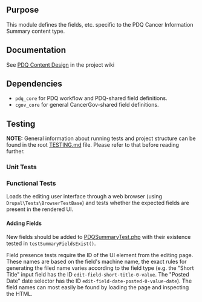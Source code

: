 ## Purpose
This module defines the fields, etc. specific to the PDQ Cancer Information Summary content type.

## Documentation

See [PDQ Content Design](../../../../../../../wiki/PDQ-Content-Design) in the project wiki

## Dependencies
* `pdq_core` for PDQ workflow and PDQ-shared field definitions.
* `cgov_core` for general CancerGov-shared field definitions.

## Testing
**NOTE:** General information about running tests and project structure can be found in the root [TESTING.md](../../../../../../../TESTING.md) file. Please refer to that before reading further.

### Unit Tests

### Functional Tests
Loads the editing user interface through a web browser (using `Drupal\Tests\BrowserTestBase`) and tests whether the expected fields are present in the rendered UI.

#### Adding Fields

New fields should be added to [PDQSummaryTest.php](tests/src/Functional/PDQSummaryTest.php) with their existence tested in `testSummaryFieldsExist()`.

Field presence tests require the ID of the UI element from the editing page. These names are based on the field's machine name, the exact rules for generating the filed name varies according to the field type (e.g. the "Short Title" input field has the ID `edit-field-short-title-0-value`. The "Posted Date" date selector has the ID `edit-field-date-posted-0-value-date`). The field names can most easily be found by loading the page and inspecting the HTML.
